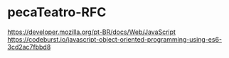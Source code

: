 # pecaTeatro-RFC
https://developer.mozilla.org/pt-BR/docs/Web/JavaScript
https://codeburst.io/javascript-object-oriented-programming-using-es6-3cd2ac7fbbd8
